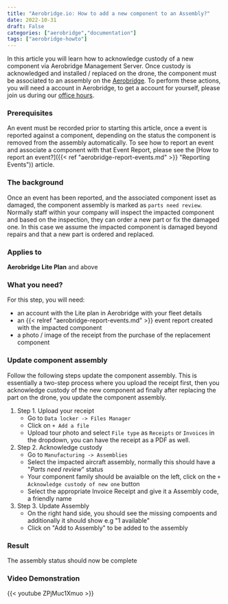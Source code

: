 ```yaml
---
title: "Aerobridge.io: How to add a new component to an Assembly?"
date: 2022-10-31
draft: False
categories: ["aerobridge","documentation"]
tags: ["aerobridge-howto"]
---
```


In this article you will learn how to acknowledge custody of a new component via Aerobridge Management Server. Once custody is acknowledged and installed / replaced on the drone, the component must be associated to an assembly on the [Aerobridge](https://aerobridge.io). To perform these actions, you will need a account in Aerobridge, to get a account for yourself, please join us during our [office hours](https://outlook.office365.com/owa/calendar/AerobridgePro@openskies.sh/bookings/).
<!--more-->

### Prerequisites
An event must be recorded prior to starting this article, once a event is reported against a component, depending on the status the component is removed from the assembly automatically. To see how to report an event and associate a component with that Event Report, please see the [How to report an event?]({{< ref "aerobridge-report-events.md" >}} "Reporting Events")) article.

### The background 
Once an event has been reported, and the associated component isset as damaged, the component assembly is marked as ```parts need review```. Normally staff within your company will inspect the impacted component and based on the inspection, they can order a new part or fix the damaged one. In this case we assume the impacted component is damaged beyond repairs and that a new part is ordered and replaced. 

### Applies to 
**Aerobridge Lite Plan** and above

### What you need? 
For this step, you will need:

- an account with the Lite plan in Aerobridge with your fleet details
- an {{< relref "aerobridge-report-events.md" >}} event report created with the impacted component 
- a photo / image of the receipt from the purchase of the replacement component

### Update component assembly
Follow the following steps update the component assembly. This is essentially a two-step process where you upload the receipt first, then you acknowledge custody of the new component ad finally after replacing the part on the drone, you update the component assembly. 

1. Step 1. Upload your receipt
    - Go to ```Data locker -> Files Manager```
    - Click on ```+ Add a file```
    - Upload tour photo and select ```File type``` as ```Receipts``` or ```Invoices``` in the dropdown, you can have the receipt as a PDF as well.
2. Step 2. Acknowledge custody
    - Go to ```Manufacturing -> Assemblies```
    - Select the impacted aircraft assembly, normally this should have a "*Parts need review*" status
    - Your component family should be avaialble on the left, click on the ```+ Acknowledge custody of new one``` button 
    - Select the appropriate Invoice Receipt and give it a Assembly code, a friendly name
3. Step 3. Update Assembly
    - On the right hand side, you should see the missing compoents and additionally it should show e.g "1 available" 
    - Click on "Add to Assembly" to be added to the assembly


### Result
The assembly status should now be complete

### Video Demonstration
{{< youtube ZPjMuc1Xmuo >}}
